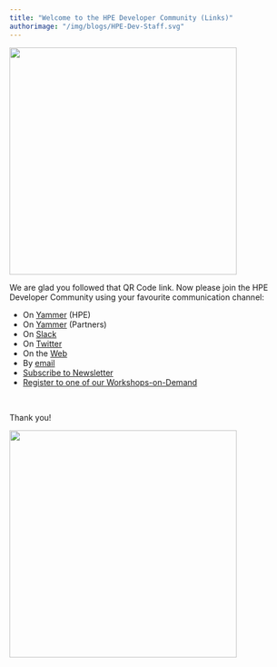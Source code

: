 ```yaml
---
title: "Welcome to the HPE Developer Community (Links)"
authorimage: "/img/blogs/HPE-Dev-Staff.svg"
---
```


<img src="https://hpe-developer-portal.s3.amazonaws.com/uploads/media/2020/1/hpedevprogram-qrcode-1584535759606.png" width="400">

We are glad you followed that QR Code link. Now please join the HPE Developer Community using your favourite communication channel:
<br />

- On [Yammer](https://www.yammer.com/hpe.com/groups/HPEDeveloperCommunityProgram) (HPE)
- On [Yammer](https://www.yammer.com/presalesone/groups/HPEDeveloperCommunity) (Partners)
- On [Slack](https://slack.hpedev.io)
- On [Twitter](https://twitter.com/HPE_DevCom)
- On the [Web](https://developer.hpe.com)
- By [email](mailto:hpedev@hpe.com) 
- [Subscribe to Newsletter](https://developer.hpe.com/newsletter-signup) 
- [Register to one of our Workshops-on-Demand](https://hackshack.hpedev.io/workshops)


<br />

Thank you!

<img src="https://hpe-developer-portal.s3.amazonaws.com/uploads/media/2019/5/rsz_1rsz_stack-waving-1557501164196.png" width="400">